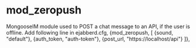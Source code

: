 # mod_zeropush

MongooseIM module used to POST a chat message to an API, if the user is offline.
Add following line in ejabberd.cfg,
{mod_zeropush, [ {sound, "default"}, {auth_token, "auth-token"}, {post_url, "https://localhost/api"} ]},

